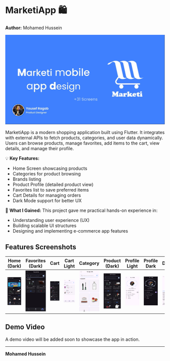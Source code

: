 # MarketiApp 🛍️

**Author:** Mohamed Hussein

![Cover](https://github.com/Mohamed-Hessein/Marketiapp/blob/main/assets/Marktia.jpg)

MarketiApp is a modern shopping application built using Flutter. It integrates with external APIs to fetch products, categories, and user data dynamically. Users can browse products, manage favorites, add items to the cart, view details, and manage their profile.

💡 **Key Features:**
- Home Screen showcasing products
- Categories for product browsing
- Brands listing
- Product Profile (detailed product view)
- Favorites list to save preferred items
- Cart Details for managing orders
- Dark Mode support for better UX

🌟 **What I Gained:**
This project gave me practical hands-on experience in:
- Understanding user experience (UX)
- Building scalable UI structures
- Designing and implementing e-commerce app features

## Features Screenshots

| Home (Dark) | Favorites (Dark) | Cart | Cart Light | Category | Product (Dark) | Profile Light | Profile Dark | Details |
|-------------|-----------------|------|------------|----------|----------------|---------------|--------------|---------|
| <img src="https://github.com/Mohamed-Hessein/Marketiapp/blob/main/assetsM/home_dark.jpg" width="100"/> | <img src="https://github.com/Mohamed-Hessein/Marketiapp/blob/main/assetsM/favoirtes.jpg" width="100"/> | <img src="https://github.com/Mohamed-Hessein/Marketiapp/blob/main/assetsM/cart.jpg" width="100"/> | <img src="https://github.com/Mohamed-Hessein/Marketiapp/blob/main/assetsM/cart_light.jpg" width="100"/> | <img src="https://github.com/Mohamed-Hessein/Marketiapp/blob/main/assetsM/catgory.jpg" width="100"/> | <img src="https://github.com/Mohamed-Hessein/Marketiapp/blob/main/assetsM/product_dark.jpg" width="100"/> | <img src="https://github.com/Mohamed-Hessein/Marketiapp/blob/main/assetsM/profile.jpg" width="100"/> | <img src="https://github.com/Mohamed-Hessein/Marketiapp/blob/main/assetsM/profile_dark.jpg" width="100"/> | <img src="https://github.com/Mohamed-Hessein/Marketiapp/blob/main/assetsM/details.jpg" width="100"/> |

## Demo Video

A demo video will be added soon to showcase the app in action.

---

**Mohamed Hussein**

